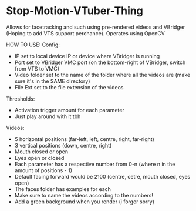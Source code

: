 # Stop-Motion-VTuber-Thing
Allows for facetracking and such using pre-rendered videos and VBridger (Hoping to add VTS support perchance). Operates using OpenCV

HOW TO USE:
Config:
- IP set to local device IP or device where VBridger is running
- Port set to VBridger VMC port (on the bottom-right of VBridger, switch from VTS to VMC)
- Video folder set to the name of the folder where all the videos are (make sure it's in the SAME directory)
- File Ext set to the file extension of the videos

Thresholds:
- Activation trigger amount for each parameter
- Just play around with it tbh

Videos:
- 5 horizontal positions (far-left, left, centre, right, far-right)
- 3 vertical positions (down, centre, right)
- Mouth closed or open
- Eyes open or closed
- Each parameter has a respective number from 0-n (where n in the amount of positions - 1)
- Default facing forward would be 2100 (centre, cetre, mouth closed, eyes open)
- The faces folder has examples for each
- Make sure to name the videos according to the numbers!
- Add a green background when you render (i forgor sorry)
